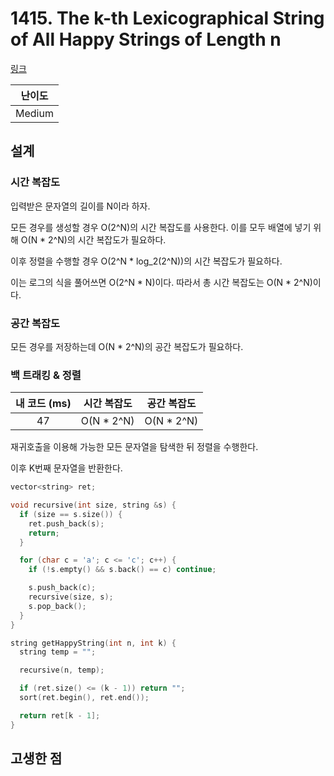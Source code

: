 # 1415. The k-th Lexicographical String of All Happy Strings of Length n

[링크](https://leetcode.com/problems/the-k-th-lexicographical-string-of-all-happy-strings-of-length-n/description/)

| 난이도 |
| :----: |
| Medium |

## 설계

### 시간 복잡도

입력받은 문자열의 길이를 N이라 하자.

모든 경우를 생성할 경우 O(2^N)의 시간 복잡도를 사용한다. 이를 모두 배열에 넣기 위해 O(N \* 2^N)의 시간 복잡도가 필요하다.

이후 정렬을 수행할 경우 O(2^N \* log_2(2^N))의 시간 복잡도가 필요하다.

이는 로그의 식을 풀어쓰면 O(2^N \* N)이다. 따라서 총 시간 복잡도는 O(N \* 2^N)이다.

### 공간 복잡도

모든 경우를 저장하는데 O(N \* 2^N)의 공간 복잡도가 필요하다.

### 백 트래킹 & 정렬

| 내 코드 (ms) | 시간 복잡도 | 공간 복잡도 |
| :----------: | :---------: | :---------: |
|      47      | O(N \* 2^N) | O(N \* 2^N) |

재귀호출을 이용해 가능한 모든 문자열을 탐색한 뒤 정렬을 수행한다.

이후 K번째 문자열을 반환한다.

```cpp
vector<string> ret;

void recursive(int size, string &s) {
  if (size == s.size()) {
    ret.push_back(s);
    return;
  }

  for (char c = 'a'; c <= 'c'; c++) {
    if (!s.empty() && s.back() == c) continue;

    s.push_back(c);
    recursive(size, s);
    s.pop_back();
  }
}

string getHappyString(int n, int k) {
  string temp = "";

  recursive(n, temp);

  if (ret.size() <= (k - 1)) return "";
  sort(ret.begin(), ret.end());

  return ret[k - 1];
}
```

## 고생한 점

